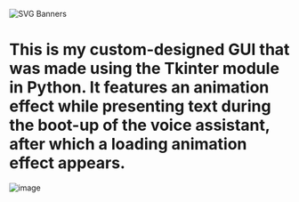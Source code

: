 ![SVG Banners](https://svg-banners.vercel.app/api?type=glitch&text1=BumbleBee_GUI&width=1200&height=200)
# This is my custom-designed GUI that was made using the Tkinter module in Python. It features an animation effect while presenting text during the boot-up of the voice assistant, after which a loading animation effect appears.

![image](https://user-images.githubusercontent.com/96367023/232275214-63abe7e7-2308-4c0f-87dd-082a1957a8d4.png)
